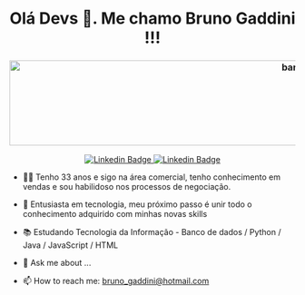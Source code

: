 <h1 align="center">
  Olá Devs 👋. Me chamo Bruno Gaddini !!!
  </h1>
<h3 align="center"> 
  <img alt="banner" src="https://beingfa.files.wordpress.com/2014/10/coding-banner.jpg" width="1000" height="150">
</h3>
<p align="center">
  <a href="https://www.linkedin.com/in/bruno-gaddini-585063174/">
    <img alt="Linkedin Badge" src="https://img.shields.io/badge/LinkedIn-0077B5?style=for-the-badge&logo=linkedin&logoColor=white">
    <img alt="Linkedin Badge" src="https://img.shields.io/badge/LinkedIn-0077B5?style=for-the-badge&logo=linkedin&logoColor=white">
  </a>
 
 




- 🧑‍💻 Tenho 33 anos e sigo na área comercial, tenho conhecimento em vendas e sou habilidoso nos processos de negociação. 
- 💬 Entusiasta em tecnologia, meu próximo passo é unir todo o conhecimento adquirido com minhas novas skills
- 📚 Estudando Tecnologia da Informação - Banco de dados / Python / Java / JavaScript / HTML

- 💬 Ask me about ...
- 📫 How to reach me: bruno_gaddini@hotmail.com
  
  <a href="https://translate.habitica.com/user/PenariaToji/#contributed">
